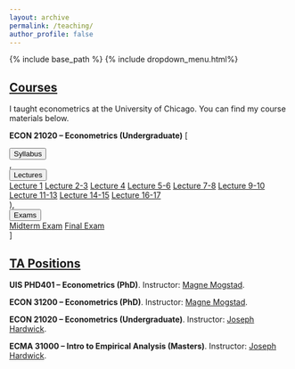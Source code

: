 ```yaml
---
layout: archive
permalink: /teaching/
author_profile: false
---
```


{% include base_path %}
{% include dropdown_menu.html%}

<h2 style="text-decoration: underline;">Courses</h2>

I taught econometrics at the University of Chicago. You can find my course materials below.

**ECON 21020 &ndash; Econometrics (Undergraduate)** [
  <div class="dropdown">
  <a href="/files/teaching/syllabus.pdf"><button class="dropbtn">Syllabus</button></a>
  </div>, <div class="dropdown">
  <button class="dropbtn">Lectures</button>
  <div class="dropdown-content">
    <a href="/files/teaching/lecture1.pdf">Lecture 1</a>
    <a href="/files/teaching/lecture2-3.pdf">Lecture 2-3</a>
    <a href="/files/teaching/lecture4.pdf">Lecture 4</a>
    <a href="/files/teaching/lecture5-6.pdf">Lecture 5-6</a>
    <a href="/files/teaching/lecture7-8.pdf">Lecture 7-8</a>
    <a href="/files/teaching/lecture9-10.pdf">Lecture 9-10</a>
    <a href="/files/teaching/lecture11-13.pdf">Lecture 11-13</a>
    <a href="/files/teaching/lecture14-15.pdf">Lecture 14-15</a>
    <a href="/files/teaching/lecture16-17.pdf">Lecture 16-17</a>
  </div></div>), <div class="dropdown">
  <button class="dropbtn">Exams</button>
  <div class="dropdown-content">
    <a href="/files/teaching/midtermexam.pdf">Midterm Exam</a>
    <a href="/files/teaching/finalexam.pdf">Final Exam</a>
  </div></div>]

<br>

<h2 style="text-decoration: underline;">TA Positions</h2>

**UIS PHD401 &ndash; Econometrics (PhD)**. Instructor: [Magne Mogstad](https://sites.google.com/site/magnemogstad/).

**ECON 31200 &ndash; Econometrics (PhD)**. Instructor: [Magne Mogstad](https://sites.google.com/site/magnemogstad/).

**ECON 21020 &ndash; Econometrics (Undergraduate)**. Instructor: [Joseph Hardwick](https://economics.uchicago.edu/directory/joseph-hardwick).

**ECMA 31000 &ndash; Intro to Empirical Analysis (Masters)**. Instructor: [Joseph Hardwick](https://economics.uchicago.edu/directory/joseph-hardwick).
